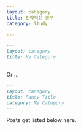 ```yaml
---
layout: category
title: 전략적인 공부
category: Study

---
```



```md
---
layout: category
title: My Category
---
```

Or ...

```md
---
layout: category
title: Fancy Title
category: My Category
---
```

Posts get listed below here.
